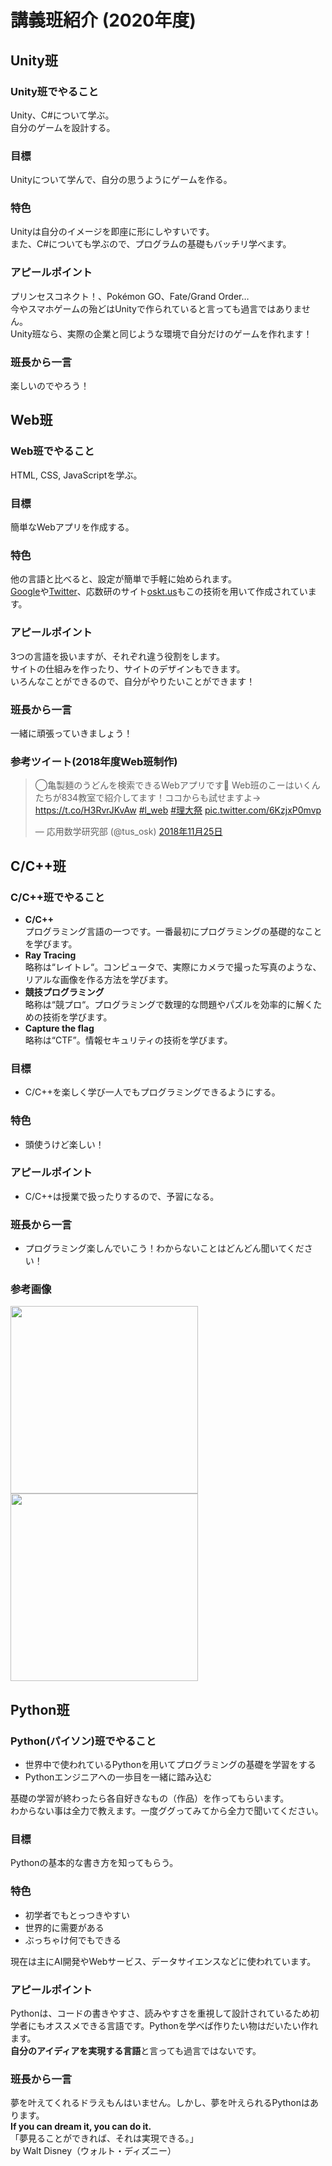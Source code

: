 # 講義班紹介 (2020年度)

<!-- ここから -->
## Unity班

### Unity班でやること
Unity、C#について学ぶ。  
自分のゲームを設計する。


### 目標
Unityについて学んで、自分の思うようにゲームを作る。


### 特色
Unityは自分のイメージを即座に形にしやすいです。  
また、C#についても学ぶので、プログラムの基礎もバッチリ学べます。


### アピールポイント
プリンセスコネクト！、Pokémon GO、Fate/Grand Order…  
今やスマホゲームの殆どはUnityで作られていると言っても過言ではありません。  
Unity班なら、実際の企業と同じような環境で自分だけのゲームを作れます！

### 班長から一言
楽しいのでやろう！

<!-- ここまで -->

<!-- ここから -->
## Web班

### Web班でやること

HTML, CSS, JavaScriptを学ぶ。

### 目標

簡単なWebアプリを作成する。

### 特色

他の言語と比べると、設定が簡単で手軽に始められます。  
[Google](https://www.google.com/)や[Twitter](https://twitter.com/)、応数研のサイト[oskt.us](https://oskt.us/)もこの技術を用いて作成されています。

### アピールポイント

3つの言語を扱いますが、それぞれ違う役割をします。  
サイトの仕組みを作ったり、サイトのデザインもできます。  
いろんなことができるので、自分がやりたいことができます！

### 班長から一言

一緒に頑張っていきましょう！

### 参考ツイート(2018年度Web班制作)

<blockquote class="twitter-tweet" data-lang="ja"><p lang="ja" dir="ltr">◯亀製麺のうどんを検索できるWebアプリです🙌 Web班のこーはいくんたちが834教室で紹介してます！ココからも試せますよ→ <a href="https://t.co/H3RvrJKvAw">https://t.co/H3RvrJKvAw</a> <a href="https://twitter.com/hashtag/l_web?src=hash&amp;ref_src=twsrc%5Etfw">#l_web</a> <a href="https://twitter.com/hashtag/%E7%90%86%E5%A4%A7%E7%A5%AD?src=hash&amp;ref_src=twsrc%5Etfw">#理大祭</a> <a href="https://t.co/6KzjxP0mvp">pic.twitter.com/6KzjxP0mvp</a></p>&mdash; 応用数学研究部 (@tus_osk) <a href="https://twitter.com/tus_osk/status/1066536263778369536?ref_src=twsrc%5Etfw">2018年11月25日</a></blockquote>

<!-- ここまで -->
<!-- ここから -->

## C/C++班

### C/C++班でやること

* **C/C++**  
プログラミング言語の一つです。一番最初にプログラミングの基礎的なことを学びます。
* **Ray Tracing**  
略称は“レイトレ“。コンピュータで、実際にカメラで撮った写真のような、リアルな画像を作る方法を学びます。
* **競技プログラミング**  
略称は“競プロ“。プログラミングで数理的な問題やパズルを効率的に解くための技術を学びます。
* **Capture the flag**  
略称は“CTF”。情報セキュリティの技術を学びます。

### 目標
* C/C++を楽しく学び一人でもプログラミングできるようにする。

### 特色
* 頭使うけど楽しい！

### アピールポイント

* C/C++は授業で扱ったりするので、予習になる。

### 班長から一言

* プログラミング楽しんでいこう！わからないことはどんどん聞いてください！


### 参考画像

<img src="https://i.imgur.com/7E9fVom.png" style="width:300px">  <img src="https://i.imgur.com/BdzcBUU.png" style="width:300px">


<!-- ここまで -->
<!-- ここから -->

## Python班
### Python(パイソン)班でやること
- 世界中で使われているPythonを用いてプログラミングの基礎を学習をする
- Pythonエンジニアへの一歩目を一緒に踏み込む  

基礎の学習が終わったら各自好きなもの（作品）を作ってもらいます。  
わからない事は全力で教えます。一度ググってみてから全力で聞いてください。
### 目標
Pythonの基本的な書き方を知ってもらう。
### 特色
- 初学者でもとっつきやすい
- 世界的に需要がある
- ぶっちゃけ何でもできる  

現在は主にAI開発やWebサービス、データサイエンスなどに使われています。
### アピールポイント
Pythonは、コードの書きやすさ、読みやすさを重視して設計されているため初学者にもオススメできる言語です。Pythonを学べば作りたい物はだいたい作れます。  
**自分のアイディアを実現する言語**と言っても過言ではないです。
### 班長から一言
夢を叶えてくれるドラえもんはいません。しかし、夢を叶えられるPythonはあります。  
**If you can dream it, you can do it.**  
「夢見ることができれば、それは実現できる。」  
by Walt Disney（ウォルト・ディズニー）
<!-- ここまで -->
